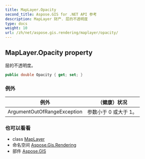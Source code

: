 ```yaml
---
title: MapLayer.Opacity
second_title: Aspose.GIS for .NET API 参考
description: MapLayer 财产. 层的不透明度
type: docs
weight: 10
url: /zh/net/aspose.gis.rendering/maplayer/opacity/
---
```

## MapLayer.Opacity property

层的不透明度。

```csharp
public double Opacity { get; set; }
```

### 例外

| 例外 | （健康）状况 |
| --- | --- |
| ArgumentOutOfRangeException | 参数小于 0 或大于 1。 |

### 也可以看看

* class [MapLayer](../)
* 命名空间 [Aspose.Gis.Rendering](../../maplayer/)
* 部件 [Aspose.GIS](../../../)


